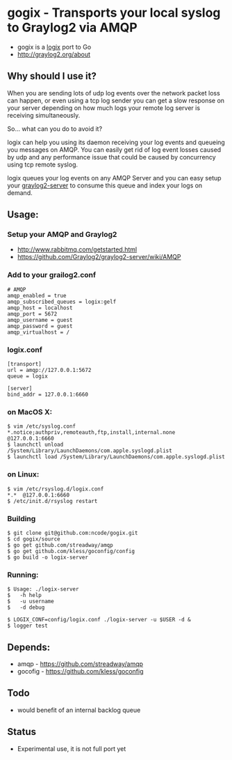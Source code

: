 # gogix - Transports your local syslog to Graylog2 via AMQP
* gogix is a <a href="https://github.com/ncode/logix">logix</a> port to Go
* http://graylog2.org/about

## Why should I use it?

When you are sending lots of udp log events over the network packet loss can happen, or even
using a tcp log sender you can get a slow response on your server depending on how much logs
your remote log server is receiving simultaneously.

So... what can you do to avoid it?

logix can help you using its daemon receiving your log events
and queueing you messages on AMQP. You can easily get rid of log event
losses caused by udp and any performance issue that could be caused by
concurrency using tcp remote syslog.

logix queues your log events on any AMQP Server and you can easy setup
your <a href="https://github.com/Graylog2/graylog2-server">graylog2-server</a> to consume this queue and index your logs on demand.

## Usage:
### Setup your AMQP and Graylog2
* http://www.rabbitmq.com/getstarted.html
* https://github.com/Graylog2/graylog2-server/wiki/AMQP

### Add to your grailog2.conf

    # AMQP
    amqp_enabled = true
    amqp_subscribed_queues = logix:gelf
    amqp_host = localhost
    amqp_port = 5672
    amqp_username = guest
    amqp_password = guest
    amqp_virtualhost = /

### logix.conf

    [transport]
    url = amqp://127.0.0.1:5672
    queue = logix

    [server]
    bind_addr = 127.0.0.1:6660

### on MacOS X:

    $ vim /etc/syslog.conf
    *.notice;authpriv,remoteauth,ftp,install,internal.none  @127.0.0.1:6660
    $ launchctl unload /System/Library/LaunchDaemons/com.apple.syslogd.plist
    $ launchctl load /System/Library/LaunchDaemons/com.apple.syslogd.plist

### on Linux:

    $ vim /etc/rsyslog.d/logix.conf
    *.*  @127.0.0.1:6660
    $ /etc/init.d/rsyslog restart

### Building

    $ git clone git@github.com:ncode/gogix.git
    $ cd gogix/source
    $ go get github.com/streadway/amqp
    $ go get github.com/kless/goconfig/config
    $ go build -o logix-server

### Running:

    $ Usage: ./logix-server
    $   -h help
    $   -u username
    $   -d debug

    $ LOGIX_CONF=config/logix.conf ./logix-server -u $USER -d &
    $ logger test

## Depends:
* amqp - https://github.com/streadway/amqp
* gocofig - https://github.com/kless/goconfig

## Todo
* would benefit of an internal backlog queue

## Status
* Experimental use, it is not full port yet
